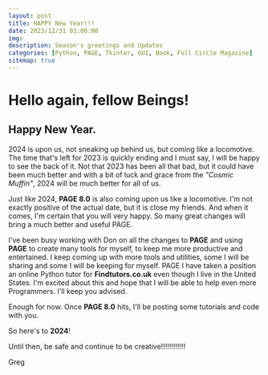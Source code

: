 ```yaml
---
layout: post
title: HAPPY New Year!!!
date: 2023/12/31 03:00:00
img: 
description: Season's greetings and Updates
categories: [Python, PAGE, Tkinter, GUI, Book, Full Circle Magazine]
sitemap: true
---
```


# Hello again, fellow Beings!
## Happy New Year.

2024 is upon us, not sneaking up behind us, but coming like a locomotive.  The time that's left for 2023 is quickly ending and I must say, I will be happy to see the back of it.  Not that 2023 has been all that bad, but it could have been much better and with a bit of luck and grace from the *"Cosmic Muffin"*, 2024 will be much better for all of us.

Just like 2024, **PAGE 8.0** is also coming upon us like a locomotive.  I'm not exactly positive of the actual date, but it is close my friends.  And when it comes, I'm certain that you will very happy.  So many great changes will bring a much better and useful PAGE.

I've been busy working with Don on all the changes to **PAGE** and using **PAGE** to create many tools for myself, to keep me more productive and entertained.  I keep coming up with more tools and utilities, some I will be sharing and some I will be keeping for myself.
PAGE
I have taken a position an online Python tutor for **Findtutors.co.uk** even though I live in the United States.  I'm excited about this and hope that I will be able to help even more Programmers.  I'll keep you advised.

Enough for now.  Once **PAGE 8.0** hits, I'll be posting some tutorials and code with you.

So here's to **2024**!

Until then, be safe and continue to be creative!!!!!!!!!!!!

Greg
